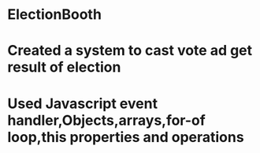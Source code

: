 # ElectionBooth
# Created a system to cast vote ad get result of election 
# Used Javascript event handler,Objects,arrays,for-of loop,this properties and operations
